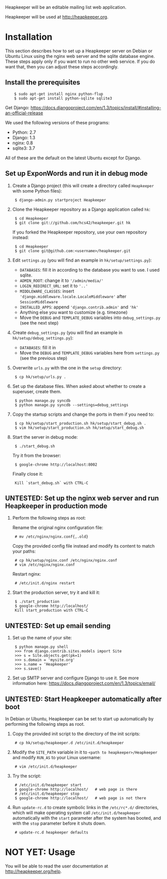 Heapkeeper will be an editable mailing list web application.

Heapkeeper will be used at http://heapkeeper.org.

Installation
============

This section describes how to set up a Heapkeeper server on Debian or Ubuntu Linux using the nginx web server and the sqlite database engine. These steps apply only if you want to run no other web service. If you do want that, then you can adjust these steps accordingly.

Install the prerequisites
-------------------------

        $ sudo apt-get install nginx python-flup
        $ sudo apt-get install python-sqlite sqlite3

Get Django: https://docs.djangoproject.com/en/1.3/topics/install/#installing-an-official-release

We used the following versions of these programs:

* Python: 2.7
* Django: 1.3
* nginx: 0.8
* sqlite3: 3.7

All of these are the default on the latest Ubuntu except for Django.

Set up ExponWords and run it in debug mode
------------------------------------------

1. Create a Django project (this will create a directory called `Heapkeeper` with some Python files):

        $ django-admin.py startproject Heapkeeper

2. Clone the Heapkeeper repository as a Django application called `hk`:

        $ cd Heapkeeper
        $ git clone git://github.com/hcs42/heapkeeper.git hk

   If you forked the Heapkeeper repository, use your own repository instead:

        $ cd Heapkeeper
        $ git clone git@github.com:<username>/heapkeeper.git

3. Edit `settings.py` (you will find an example in `hk/setup/settings.py`):

   * `DATABASES`: fill it in according to the database you want to use. I used sqlite.
   * `ADMIN_ROOT`: change it to `'/admin/media/'`
   * `LOGIN_REDIRECT_URL`: set it to `'..'`
   * `MIDDLEWARE_CLASSES`: insert `'django.middleware.locale.LocaleMiddleware'` after `SessionMiddleware`
   * `INSTALLED_APPS`: append `'django.contrib.admin'` and `'hk'`
   * Anything else you want to customize (e.g. timezone)
   * Move the `DEBUG` and `TEMPLATE_DEBUG` variables into `debug_settings.py` (see the next step)

4. Create `debug_settings.py` (you will find an example in `hk/setup/debug_settings.py`):

   * `DATABASES`: fill it in
   * Move the `DEBUG` and `TEMPLATE_DEBUG` variables here from `settings.py` (see the previous step)

5. Overwrite `urls.py` with the one in the `setup` directory:

        $ cp hk/setup/urls.py .

6. Set up the database files. When asked about whether to create a superuser, create them.

        $ python manage.py syncdb
        $ python manage.py syncdb --settings=debug_settings

7. Copy the startup scripts and change the ports in them if you need to:

        $ cp hk/setup/start_production.sh hk/setup/start_debug.sh .
        $ vim hk/setup/start_production.sh hk/setup/start_debug.sh

8. Start the server in debug mode:

        $ ./start_debug.sh

   Try it from the browser:

        $ google-chrome http://localhost:8002

   Finally close it:

        Kill `start_debug.sh` with CTRL-C

UNTESTED: Set up the nginx web server and run Heapkeeper in production mode
---------------------------------------------------------------------------

1. Perform the following steps as root:

   Rename the original nginx configuration file:

        # mv /etc/nginx/nginx.conf{,.old}

   Copy the provided config file instead and modify its content to match your paths:

        # cp hk/setup/nginx.conf /etc/nginx/nginx.conf
        # vim /etc/nginx/nginx.conf

   Restart nginx:

        # /etc/init.d/nginx restart

2. Start the production server, try it and kill it:

        $ ./start_production
        $ google-chrome http://localhost/
        Kill start_production with CTRL-C

UNTESTED: Set up email sending
------------------------------

1. Set up the name of your site:

        $ python manage.py shell
        >>> from django.contrib.sites.models import Site
        >>> s = Site.objects.get(pk=1)
        >>> s.domain = 'mysite.org'
        >>> s.name = 'Heapkeeper'
        >>> s.save()

2. Set up SMTP server and configure Django to use it. See more information
   here: https://docs.djangoproject.com/en/1.3/topics/email/


UNTESTED: Start Heapkeeper automatically after boot
---------------------------------------------------

In Debian or Ubuntu, Heapkeeper can be set to start up automatically by performing the following steps as root.

1. Copy the provided init script to the directory of the init scripts:

        # cp hk/setup/heapkeeper.d /etc/init.d/heapkeeper

2. Modify the `SITE_PATH` variable in it to `<path to heapkeeper>/Heapkeeper` and modify `RUN_AS` to your Linux username:

        # vim /etc/init.d/heapkeeper

3. Try the script:

        # /etc/init.d/heapkeeper start
        $ google-chrome http://localhost/   # web page is there
        # /etc/init.d/heapkeeper stop
        $ google-chrome http://localhost/   # web page is not there

4. Run `update-rc.d` to create symbolic links in the `/etc/rc*.d/` directories, which will make operating system call `/etc/init.d/heapkeeper` automatically with the `start` parameter after the system has booted, and with the `stop` parameter before it shuts down.

        # update-rc.d heapkeeper defaults

NOT YET: Usage
==============

You will be able to read the user documentation at http://heapkeeper.org/help.
